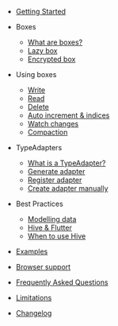 * [Getting Started](getting_started.md)

* Boxes
    * [What are boxes?](boxes.md)
    * [Lazy box](lazy_box.md)
    * [Encrypted box](encrypted_box.md)

* Using boxes
    * [Write](write.md)
    * [Read](read.md)
    * [Delete](delete.md)
    * [Auto increment & indices](auto_increment.md)
    * [Watch changes](watch_changes.md)
    * [Compaction](compaction.md)

* TypeAdapters
    * [What is a TypeAdapter?](type_adapters.md)
    * [Generate adapter](generate_adapter.md)
    * [Register adapter](register_adapter.md)
    * [Create adapter manually](create_adapter_manually.md)

* Best Practices
    * [Modelling data](modelling_data.md)
    * [Hive & Flutter](hive_and_flutter.md)
    * [When to use Hive](when_to_use_hive.md)

* [Examples](examples.md)
* [Browser support](browser.md)
* [Frequently Asked Questions](faq.md)
* [Limitations](limitations.md)
* [Changelog](changelog.md)